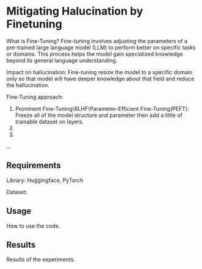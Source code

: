 # Mitigating Halucination by Finetuning

What is Fine-Tuning?
Fine-tuning involves adjusting the parameters of a pre-trained large language model (LLM) to perform better on specific tasks or domains. This process helps the model gain specialized knowledge beyond its general language understanding.

Impact on hallucination:
Fine-tuning resize the model to a specific domain only so that model will have deeper knowledge about that field and reduce the hallucination.

Fine-Tuning approach:
1. Prominent Fine-Tuning\RLHF\Parameter-Efficient Fine-Tuning(PEFT):
Freeze all of the model structure and parameter then add a little of trainable dataset on layers.
2.
3.
...

## Requirements

Library: Huggingface, PyTorch

Dataset: 

## Usage

How to use the code.

## Results

Results of the experiments.